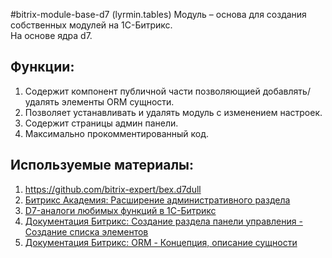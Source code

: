 #bitrix-module-base-d7 (lyrmin.tables)
Модуль &ndash; основа для создания собственных модулей на 1С-Битрикс.<br />
На основе ядра d7.<br />
<h2>Функции:</h2>
<ol>
<li>Содержит компонент публичной части позволяющией добавлять/удалять элементы ORM сущности.</li>
<li>Позволяет устанавливать и удалять модуль с изменением настроек.</li>
<li>Содержит страницы админ панели.</li>
<li>Максимально прокомментированный код.</li>
</ol>
<h2>Используемые материалы:</h2>
<ol>
<li><a href="https://github.com/bitrix-expert/bex.d7dull" target="_blank">https://github.com/bitrix-expert/bex.d7dull</a></li>
<li><a href="http://academy.1c-bitrix.ru/education/?COURSE_ID=67&LESSON_ID=6375&LESSON_PATH=5864.6375" target="_blank">Битрикс Академия: Расширение административного раздела</a></li>
<li><a href="http://www.intervolga.ru/blog/projects/d7-analogi-lyubimykh-funktsiy-v-1s-bitriks/" target="_blank">D7-аналоги любимых функций в 1С-Битрикс</a></li>
<li><a href="http://dev.1c-bitrix.ru/api_help/main/general/admin.section/rubric_admin.php" target="_blank">Документация Битрикс: Создание раздела панели управления - Создание списка элементов</a></li>
<li><a href="https://dev.1c-bitrix.ru/learning/course/?COURSE_ID=43&LESSON_ID=4803" target="_blank">Документация Битрикс: ORM - Концепция, описание сущности</a></li>
</ol>

